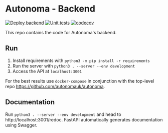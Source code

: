 # Autonoma - Backend
[![Deploy backend](https://github.com/autonomauk/backend/actions/workflows/deploy.yml/badge.svg)](https://github.com/autonomauk/backend/actions/workflows/deploy.yml)
[![Unit tests](https://github.com/autonomauk/backend/actions/workflows/unittests.yml/badge.svg?branch=master)](https://github.com/autonomauk/backend/actions/workflows/unittests.yml)
[![codecov](https://codecov.io/gh/autonomauk/backend/branch/master/graph/badge.svg?token=ZOHBKABCJ8)](https://codecov.io/gh/autonomauk/backend)

This repo contains the code for Autonoma's backend.

## Run

1. Install requirements with `python3 -m pip install -r requirements`
2. Run the server with `python3 . --server --env development`
3. Access the API at `localhost:3001`

For the best results use `docker-compose` in conjunction with the top-level repo https://github.com/autonomauk/autonoma.

## Documentation

Run `python3 . --server --env development` and head to http://localhost:3001/redoc. FastAPI automatically generates documentation using Swagger.
